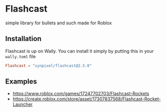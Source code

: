 # Flashcast

simple library for bullets and such made for Roblox

## Installation

Flashcast is up on Wally. You can install it simply by putting this in your `wally.toml` file

```toml
Flashcast = "synpixel/flashcast@2.5.0"
```

## Examples

- https://www.roblox.com/games/17247702703/Flashcast-Rockets
- https://create.roblox.com/store/asset/17307837568/Flashcast-Rocket-Launcher
